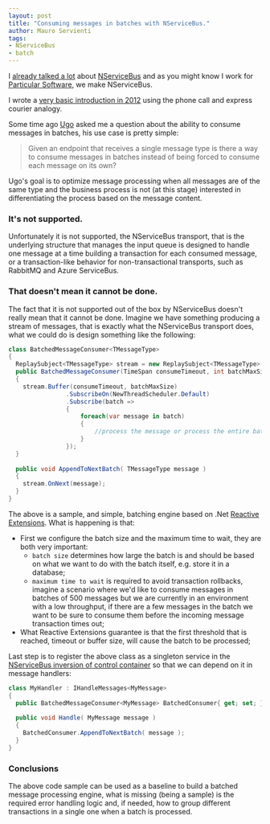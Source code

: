 ```yaml
---
layout: post
title: "Consuming messages in batches with NServiceBus."
author: Mauro Servienti
tags:
- NServiceBus
- batch
---
```


I [already talked a lot](https://www.google.it/search?q=nservicebus+site%3Amilestone.topics.it&oq=nservicebus+site%3Amilestone.topics.it&aqs=chrome..69i57.9261j0j4&sourceid=chrome&ie=UTF-8#q=nservicebus+site:milestone.topics.it&start=0) about [NServiceBus](http://particular.net/nservicebus) and as you might know I work for [Particular Software](http://particular.net/), we make NServiceBus.

I wrote a [very basic introduction in 2012](http://milestone.topics.it/2012/10/nservicebus-overview.html) using the phone call and express courier analogy.

Some time ago [Ugo](https://twitter.com/imperugo) asked me a question about the ability to consume messages in batches, his use case is pretty simple:

> Given an endpoint that receives a single message type is there a way to consume messages in batches instead of being forced to consume each message on its own?

Ugo's goal is to optimize message processing when all messages are of the same type and the business process is not (at this stage) interested in differentiating the process based on the message content.

### It's not supported.

Unfortunately it is not supported, the NServiceBus transport, that is the underlying structure that manages the input queue is designed to handle one message at a time building a transaction for each consumed message, or a transaction-like behavior for non-transactional transports, such as RabbitMQ and Azure ServiceBus.

### That doesn't mean it cannot be done.

The fact that it is not supported out of the box by NServiceBus doesn't really mean that it cannot be done. Imagine we have something producing a stream of messages, that is exactly what the NServiceBus transport does, what we could do is design something like the following:

```csharp
class BatchedMessageConsumer<TMessageType>
{
  ReplaySubject<TMessageType> stream = new ReplaySubject<TMessageType>();
  public BatchedMessageConsumer(TimeSpan consumeTimeout, int batchMaxSize)
  {
    stream.Buffer(consumeTimeout, batchMaxSize)
                .SubscribeOn(NewThreadScheduler.Default)
                .Subscribe(batch =>
                {
                    foreach(var message in batch)
                    {
                        //process the message or process the entire batch
                    }
                });
  }
  
  public void AppendToNextBatch( TMessageType message )
  {
    stream.OnNext(message);
  }
}
```

The above is a sample, and simple, batching engine based on .Net [Reactive Extensions](https://github.com/Reactive-Extensions). What is happening is that:

* First we configure the batch size and the maximum time to wait, they are both very important:
  * `batch size` determines how large the batch is and should be based on what we want to do with the batch itself, e.g. store it in a database;
  * `maximum time to wait` is required to avoid transaction rollbacks, imagine a scenario where we'd like to consume messages in batches of 500 messages but we are currently in an environment with a low throughput, if there are a few messages in the batch we want to be sure to consume them before the incoming message transaction times out;
* What Reactive Extensions guarantee is that the first threshold that is reached, timeout or buffer size, will cause the batch to be processed;

Last step is to register the above class as a singleton service in the [NServiceBus inversion of control container](http://docs.particular.net/nservicebus/containers/) so that we can depend on it in message handlers:

```csharp
class MyHandler : IHandleMessages<MyMessage>
{
  public BatchedMessageConsumer<MyMessage> BatchedConsumer{ get; set; }
  
  public void Handle( MyMessage message )
  {
    BatchedConsumer.AppendToNextBatch( message );
  }
}
```

### Conclusions

The above code sample can be used as a baseline to build a batched message processing engine, what is missing (being a sample) is the required error handling logic and, if needed, how to group different transactions in a single one when a batch is processed.
